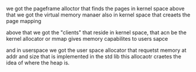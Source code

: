 we got the pageframe alloctor that finds the pages in kernel space
above that we got the virtual memory manaer also in kernel space that creaets the page mapping

above that we got the "clients" that reside in kernel space, that acn be the kernel allocator or mmap gives memory
capabilites to users sapce

and in userspace we got the user space allocator that requetst memory at addr and size that is implemented in the std
lib
this allocaotr craetes the idea of where the heap is. 